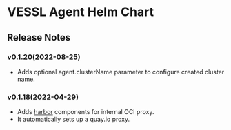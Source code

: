 # VESSL Agent Helm Chart

## Release Notes

### v0.1.20(2022-08-25)

- Adds optional agent.clusterName parameter to configure created cluster name.

### v0.1.18(2022-04-29)

- Adds [harbor](https://goharbor.io) components for internal OCI proxy.
- It automatically sets up a quay.io proxy.
